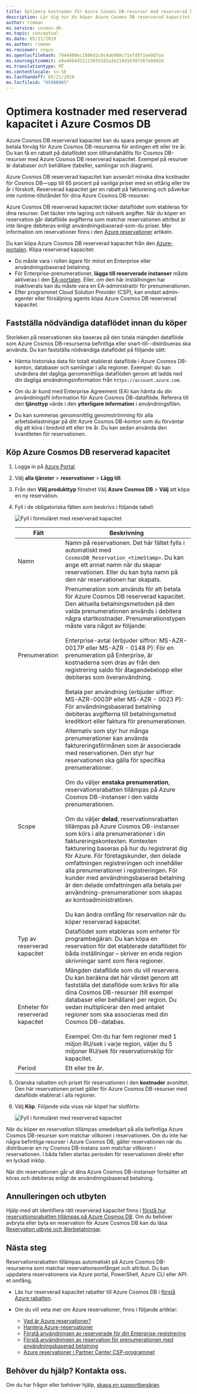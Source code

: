 ```yaml
---
title: Optimera kostnaden för Azure Cosmos DB-resurser med reserverad kapacitet
description: Lär dig hur du köper Azure Cosmos DB reserverad kapacitet för att spara dina beräkningskostnader.
author: rimman
ms.service: cosmos-db
ms.topic: conceptual
ms.date: 05/21/2019
ms.author: rimman
ms.reviewer: sngun
ms.openlocfilehash: 7944980ec1806d2c8c4ab908c71efd971ee0d7aa
ms.sourcegitcommit: e9a46b4d22113655181a3e219d16397367e8492d
ms.translationtype: MT
ms.contentlocale: sv-SE
ms.lasthandoff: 05/21/2019
ms.locfileid: "65968965"
---
```

# <a name="optimize-cost-with-reserved-capacity-in-azure-cosmos-db"></a>Optimera kostnader med reserverad kapacitet i Azure Cosmos DB

Azure Cosmos DB reserverad kapacitet kan du spara pengar genom att betala förväg för Azure Cosmos DB-resurserna för antingen ett eller tre år. Du kan få en rabatt på dataflödet som tillhandahållits för Cosmos DB-resurser med Azure Cosmos DB reserverad kapacitet. Exempel på resurser är databaser och behållare (tabeller, samlingar och diagram).

Azure Cosmos DB reserverad kapacitet kan avsevärt minska dina kostnader för Cosmos DB&mdash;upp till 65 procent på vanliga priser med en ettårig eller tre år i förskott. Reserverad kapacitet ger en rabatt på fakturering och påverkar inte runtime-tillståndet för dina Azure Cosmos DB-resurser.

Azure Cosmos DB reserverad kapacitet täcker dataflödet som etableras för dina resurser. Det täcker inte lagring och nätverk avgifter. När du köper en reservation går dataflöde avgifterna som matchar reservationen attribut är inte längre debiteras enligt användningsbaserad-som-du priser. Mer information om reservationer finns i den [Azure reservationer](../billing/billing-save-compute-costs-reservations.md) artikeln.

Du kan köpa Azure Cosmos DB reserverad kapacitet från den [Azure-portalen](https://portal.azure.com). Köpa reserverad kapacitet:

* Du måste vara i rollen ägare för minst en Enterprise eller användningsbaserad betalning.  
* För Enterprise-prenumerationer, **lägga till reserverade instanser** måste aktiveras i den [EA-portalen](https://ea.azure.com). Eller, om den här inställningen har inaktiverats kan du måste vara en EA-administratör för prenumerationen.
* Efter programmet Cloud Solution Provider (CSP), kan endast admin-agenter eller försäljning agents köpa Azure Cosmos DB reserverad kapacitet.

## <a name="determine-the-required-throughput-before-purchase"></a>Fastställa nödvändiga dataflödet innan du köper

Storleken på reservationen ska baseras på den totala mängden dataflöde som Azure Cosmos DB-resurserna befintliga eller snart-till--distribueras ska använda. Du kan fastställa nödvändiga dataflödet på följande sätt:

* Hämta historiska data för totalt etablerat dataflöde i Azure Cosmos DB-konton, databaser och samlingar i alla regioner. Exempel: du kan utvärdera det dagliga genomsnittliga dataflöden genom att ladda ned din dagliga användningsinformation från `https://account.azure.com`.

* Om du är kund med Enterprise Agreement (EA) kan hämta du din användningsfil information för Azure Cosmos DB-dataflöde. Referera till den **tjänsttyp** värde i den **ytterligare information** i användningsfilen.

* Du kan summeras genomsnittlig genomströmning för alla arbetsbelastningar på ditt Azure Cosmos DB-konton som du förväntar dig att köra i bredvid ett eller tre år. Du kan sedan använda den kvantiteten för reservationen.

## <a name="buy-azure-cosmos-db-reserved-capacity"></a>Köp Azure Cosmos DB reserverad kapacitet

1. Logga in på [Azure Portal](https://portal.azure.com).  

2. Välj **alla tjänster** > **reservationer** > **Lägg till**.  

3. Från den **Välj produkttyp** fönstret Välj **Azure Cosmos DB** > **Välj** att köpa en ny reservation.  

4. Fyll i de obligatoriska fälten som beskrivs i följande tabell:

   ![Fyll i formuläret med reserverad kapacitet](./media/cosmos-db-reserved-capacity/fill_reserved_capacity_form.png)

   |Fält  |Beskrivning  |
   |---------|---------|
   |Namn   |    Namn på reservationen. Det här fältet fylls i automatiskt med `CosmosDB_Reservation_<timeStamp>`. Du kan ange ett annat namn när du skapar reservationen. Eller du kan byta namn på den när reservationen har skapats.      |
   |Prenumeration  |   Prenumeration som används för att betala för Azure Cosmos DB reserverad kapacitet. Den aktuella betalningsmetoden på den valda prenumerationen används i debitera några startkostnader. Prenumerationstypen måste vara något av följande: <br/><br/>  Enterprise-avtal (erbjuder siffror: MS-AZR-0017P eller MS-AZR - 0148 P): För en prenumeration på Enterprise, är kostnaderna som dras av från den registrering saldo för åtagandebelopp eller debiteras som överanvändning. <br/><br/> Betala per användning (erbjuder siffror: MS-AZR-0003P eller MS-AZR - 0023 P): För användningsbaserad betalning debiteras avgifterna till betalningsmetod kreditkort eller faktura för prenumerationen.    |
   |Scope   |   Alternativ som styr hur många prenumerationer kan använda faktureringsförmånen som är associerade med reservationen. Den styr hur reservationen ska gälla för specifika prenumerationer.   <br/><br/>  Om du väljer **enstaka prenumeration**, reservationsrabatten tillämpas på Azure Cosmos DB-instanser i den valda prenumerationen. <br/><br/>  Om du väljer **delad**, reservationsrabatten tillämpas på Azure Cosmos DB-instanser som körs i alla prenumerationer i din faktureringskontexten. Kontexten fakturering baseras på hur du registrerat dig för Azure. För företagskunder, den delade omfattningen registreringen och innehåller alla prenumerationer i registreringen. För kunder med användningsbaserad betalning är den delade omfattningen alla betala per användning-prenumerationer som skapas av kontoadministratören.  <br/><br/> Du kan ändra omfång för reservation när du köper reserverad kapacitet.  |
   |Typ av reserverad kapacitet   |  Dataflödet som etableras som enheter för programbegäran. Du kan köpa en reservation för det etablerade dataflödet för båda inställningar – skriver en enda region skrivningar samt som flera regioner.|
   |Enheter för reserverad kapacitet  |      Mängden dataflöde som du vill reservera. Du kan beräkna det här värdet genom att fastställa det dataflöde som krävs för alla dina Cosmos DB-resurser (till exempel databaser eller behållare) per region. Du sedan multiplicerar den med antalet regioner som ska associeras med din Cosmos DB-databas.  <br/><br/> Exempel: Om du har fem regioner med 1 miljon RU/sek i varje region, väljer du 5 miljoner RU/sek för reservationsköp för kapacitet.    |
   |Period  |   Ett eller tre år.   |

5. Granska rabatten och priset för reservationen i den **kostnader** avsnittet. Den här reservationen priset gäller för Azure Cosmos DB-resurser med dataflöde etablerat i alla regioner.  

6. Välj **Köp**. Följande sida visas när köpet har slutförts:

   ![Fyll i formuläret med reserverad kapacitet](./media/cosmos-db-reserved-capacity/reserved_capacity_successful.png)

När du köper en reservation tillämpas omedelbart på alla befintliga Azure Cosmos DB-resurser som matchar villkoren i reservationen. Om du inte har några befintliga resurser i Azure Cosmos DB, gäller reservationen när du distribuerar en ny Cosmos DB-instans som matchar villkoren i reservationen. I båda fallen startas perioden för reservationen direkt efter en lyckad inköp.

När din reservationen går ut dina Azure Cosmos DB-instanser fortsätter att köras och debiteras enligt de användningsbaserad betalning.

## <a name="cancellation-and-exchanges"></a>Annulleringen och utbyten

Hjälp med att identifiera rätt reserverad kapacitet finns i [förstå hur reservationsrabatten tillämpas på Azure Cosmos DB](../billing/billing-understand-cosmosdb-reservation-charges.md). Om du behöver avbryta eller byta en reservation för Azure Cosmos DB kan du läsa [Reservation utbyte och återbetalningar](../billing/billing-azure-reservations-self-service-exchange-and-refund.md).

## <a name="next-steps"></a>Nästa steg

Reservationsrabatten tillämpas automatiskt på Azure Cosmos DB-resurserna som matchar reservationsomfånget och attribut. Du kan uppdatera reservationens via Azure portal, PowerShell, Azure CLI eller API: et omfång.

*  Läs hur reserverad kapacitet rabatter till Azure Cosmos DB i [förstå Azure rabatten](../billing/billing-understand-cosmosdb-reservation-charges.md).

* Om du vill veta mer om Azure reservationer, finns i följande artiklar:

   * [Vad är Azure reservationer?](../billing/billing-save-compute-costs-reservations.md)  
   * [Hantera Azure-reservationer](../billing/billing-manage-reserved-vm-instance.md)  
   * [Förstå användningen av reserverade för din Enterprise-registrering](../billing/billing-understand-reserved-instance-usage-ea.md)  
   * [Förstå användningen av reservation för prenumerationen med användningsbaserad betalning](../billing/billing-understand-reserved-instance-usage.md)
   * [Azure reservationer i Partner Center CSP-programmet](https://docs.microsoft.com/partner-center/azure-reservations)

## <a name="need-help-contact-us"></a>Behöver du hjälp? Kontakta oss.

Om du har frågor eller behöver hjälp, [skapa en supportbegäran](https://portal.azure.com/#blade/Microsoft_Azure_Support/HelpAndSupportBlade/newsupportrequest).
